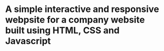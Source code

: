 # A simple interactive and responsive webpsite for a company website built using HTML, CSS and Javascript
